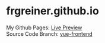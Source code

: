 # frgreiner.github.io
My Github Pages: [Live Preview](https://github.rumpelstelze.net) <br>
Source Code Branch: [vue-frontend](https://github.com/frgreiner/frgreiner.github.io/tree/vue-frontend/)